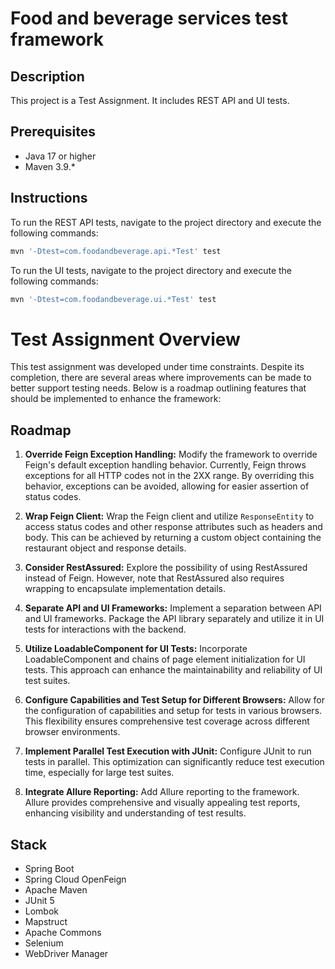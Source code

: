 # Food and beverage services test framework

## Description
This project is a Test Assignment. It includes REST API and UI tests.

## Prerequisites
- Java 17 or higher
- Maven 3.9.*

## Instructions
To run the REST API tests, navigate to the project directory and execute the following commands:
```bash
mvn '-Dtest=com.foodandbeverage.api.*Test' test
```

To run the UI tests, navigate to the project directory and execute the following commands:
```bash
mvn '-Dtest=com.foodandbeverage.ui.*Test' test
```
# Test Assignment Overview

This test assignment was developed under time constraints. Despite its completion, there are several areas where improvements can be made to better support testing needs. Below is a roadmap outlining features that should be implemented to enhance the framework:

## Roadmap

1. **Override Feign Exception Handling:** Modify the framework to override Feign's default exception handling behavior. Currently, Feign throws exceptions for all HTTP codes not in the 2XX range. By overriding this behavior, exceptions can be avoided, allowing for easier assertion of status codes.

2. **Wrap Feign Client:** Wrap the Feign client and utilize `ResponseEntity` to access status codes and other response attributes such as headers and body. This can be achieved by returning a custom object containing the restaurant object and response details.

3. **Consider RestAssured:** Explore the possibility of using RestAssured instead of Feign. However, note that RestAssured also requires wrapping to encapsulate implementation details.

4. **Separate API and UI Frameworks:** Implement a separation between API and UI frameworks. Package the API library separately and utilize it in UI tests for interactions with the backend.

5. **Utilize LoadableComponent for UI Tests:** Incorporate LoadableComponent and chains of page element initialization for UI tests. This approach can enhance the maintainability and reliability of UI test suites.

6. **Configure Capabilities and Test Setup for Different Browsers:** Allow for the configuration of capabilities and setup for tests in various browsers. This flexibility ensures comprehensive test coverage across different browser environments.

7. **Implement Parallel Test Execution with JUnit:** Configure JUnit to run tests in parallel. This optimization can significantly reduce test execution time, especially for large test suites.

8. **Integrate Allure Reporting:** Add Allure reporting to the framework. Allure provides comprehensive and visually appealing test reports, enhancing visibility and understanding of test results.


## Stack
- Spring Boot
- Spring Cloud OpenFeign
- Apache Maven
- JUnit 5
- Lombok
- Mapstruct
- Apache Commons
- Selenium
- WebDriver Manager
